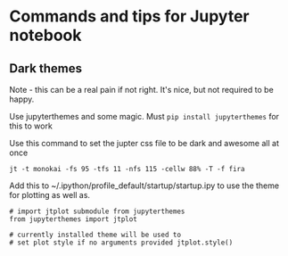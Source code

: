 # Commands and tips for Jupyter notebook
## Dark themes

Note - this can be a real pain if not right. It's nice, but not required to be happy. 

Use jupyterthemes and some magic. Must `pip install jupyterthemes` for this to work 

Use this command to set the jupter css file to be dark and awesome all at once

    jt -t monokai -fs 95 -tfs 11 -nfs 115 -cellw 88% -T -f fira

Add this to ~/.ipython/profile_default/startup/startup.ipy to use the theme for plotting as well as.

    # import jtplot submodule from jupyterthemes
    from jupyterthemes import jtplot

    # currently installed theme will be used to
    # set plot style if no arguments provided jtplot.style()
